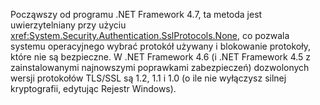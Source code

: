 Począwszy od programu .NET Framework 4.7, ta metoda jest uwierzytelniany przy użyciu <xref:System.Security.Authentication.SslProtocols.None>, co pozwala systemu operacyjnego wybrać protokół używany i blokowanie protokoły, które nie są bezpieczne. W .NET Framework 4.6 (i .NET Framework 4.5 z zainstalowanymi najnowszymi poprawkami zabezpieczeń) dozwolonych wersji protokołów TLS/SSL są 1.2, 1.1 i 1.0 (o ile nie wyłączysz silnej kryptografii, edytując Rejestr Windows).
